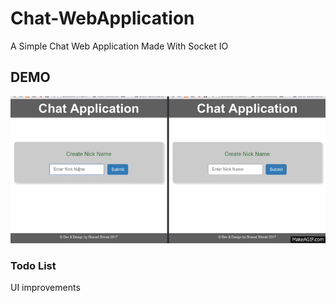 # Chat-WebApplication
A Simple Chat Web Application Made With Socket IO

## DEMO

![Demo](https://github.com/shindesharad71/Chat-WebApplication/blob/master/public/chat_demo.gif?raw=true "Chat Demo")

### Todo List
UI improvements
